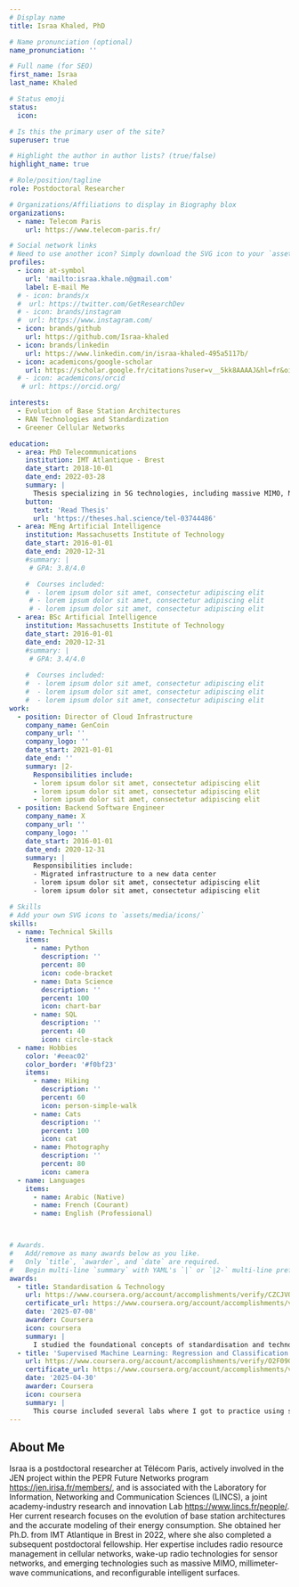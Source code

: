 ```yaml
---
# Display name
title: Israa Khaled, PhD

# Name pronunciation (optional)
name_pronunciation: ''

# Full name (for SEO)
first_name: Israa
last_name: Khaled

# Status emoji
status:
  icon: 

# Is this the primary user of the site?
superuser: true

# Highlight the author in author lists? (true/false)
highlight_name: true

# Role/position/tagline
role: Postdoctoral Researcher

# Organizations/Affiliations to display in Biography blox
organizations:
  - name: Telecom Paris
    url: https://www.telecom-paris.fr/

# Social network links
# Need to use another icon? Simply download the SVG icon to your `assets/media/icons/` folder.
profiles:
  - icon: at-symbol
    url: 'mailto:israa.khale.n@gmail.com'
    label: E-mail Me
  # - icon: brands/x
  #  url: https://twitter.com/GetResearchDev
  # - icon: brands/instagram
  #  url: https://www.instagram.com/
  - icon: brands/github
    url: https://github.com/Israa-khaled
  - icon: brands/linkedin
    url: https://www.linkedin.com/in/israa-khaled-495a5117b/
  - icon: academicons/google-scholar
    url: https://scholar.google.fr/citations?user=v__5kk8AAAAJ&hl=fr&oi=ao
  # - icon: academicons/orcid
   # url: https://orcid.org/

interests:
  - Evolution of Base Station Architectures
  - RAN Technologies and Standardization
  - Greener Cellular Networks

education:
  - area: PhD Telecommunications
    institution: IMT Atlantique - Brest
    date_start: 2018-10-01
    date_end: 2022-03-28
    summary: |
      Thesis specializing in 5G technologies, including massive MIMO, NOMA, and mmWave bands. Focused on developing schemes with partial channel knowledge, particularly angular information. Supervised by Dr. HDR Charlotte Langlais and Dr. Ammar El Falou. Presented papers at 5 conferences with the contributions being published in 2 IEEE journals.
    button:
      text: 'Read Thesis'
      url: 'https://theses.hal.science/tel-03744486'
  - area: MEng Artificial Intelligence
    institution: Massachusetts Institute of Technology
    date_start: 2016-01-01
    date_end: 2020-12-31
    #summary: |
     # GPA: 3.8/4.0

    #  Courses included:
    #  - lorem ipsum dolor sit amet, consectetur adipiscing elit
     # - lorem ipsum dolor sit amet, consectetur adipiscing elit
     # - lorem ipsum dolor sit amet, consectetur adipiscing elit
  - area: BSc Artificial Intelligence
    institution: Massachusetts Institute of Technology
    date_start: 2016-01-01
    date_end: 2020-12-31
    #summary: |
     # GPA: 3.4/4.0
      
    #  Courses included:
    #  - lorem ipsum dolor sit amet, consectetur adipiscing elit
    #  - lorem ipsum dolor sit amet, consectetur adipiscing elit
    #  - lorem ipsum dolor sit amet, consectetur adipiscing elit
work:
  - position: Director of Cloud Infrastructure
    company_name: GenCoin
    company_url: ''
    company_logo: ''
    date_start: 2021-01-01
    date_end: ''
    summary: |2-
      Responsibilities include:
      - lorem ipsum dolor sit amet, consectetur adipiscing elit
      - lorem ipsum dolor sit amet, consectetur adipiscing elit
      - lorem ipsum dolor sit amet, consectetur adipiscing elit
  - position: Backend Software Engineer
    company_name: X
    company_url: ''
    company_logo: ''
    date_start: 2016-01-01
    date_end: 2020-12-31
    summary: |
      Responsibilities include:
      - Migrated infrastructure to a new data center
      - lorem ipsum dolor sit amet, consectetur adipiscing elit
      - lorem ipsum dolor sit amet, consectetur adipiscing elit

# Skills
# Add your own SVG icons to `assets/media/icons/`
skills:
  - name: Technical Skills
    items:
      - name: Python
        description: ''
        percent: 80
        icon: code-bracket
      - name: Data Science
        description: ''
        percent: 100
        icon: chart-bar
      - name: SQL
        description: ''
        percent: 40
        icon: circle-stack
  - name: Hobbies
    color: '#eeac02'
    color_border: '#f0bf23'
    items:
      - name: Hiking
        description: ''
        percent: 60
        icon: person-simple-walk
      - name: Cats
        description: ''
        percent: 100
        icon: cat
      - name: Photography
        description: ''
        percent: 80
        icon: camera
  - name: Languages
    items:
      - name: Arabic (Native)
      - name: French (Courant)
      - name: English (Professional)



# Awards.
#   Add/remove as many awards below as you like.
#   Only `title`, `awarder`, and `date` are required.
#   Begin multi-line `summary` with YAML's `|` or `|2-` multi-line prefix and indent 2 spaces below.
awards:
  - title: Standardisation & Technology
    url: https://www.coursera.org/account/accomplishments/verify/CZCJVQHT3JHX
    certificate_url: https://www.coursera.org/account/accomplishments/verify/CZCJVQHT3JHX
    date: '2025-07-08'
    awarder: Coursera
    icon: coursera
    summary: |
      I studied the foundational concepts of standardisation and technology. By the end of the course, I was familiar with the significant roles of key organizations like 3GPP, ETSI, and ITU, understanding the differences between them and how they work to ensure that innovation remains consistent, interoperable, and scalable across vendors and countries—avoiding fragmentation and unpredictability.
  - title: 'Supervised Machine Learning: Regression and Classification'
    url: https://www.coursera.org/account/accomplishments/verify/O2F09GCZLA80
    certificate_url: https://www.coursera.org/account/accomplishments/verify/O2F09GCZLA80 
    date: '2025-04-30'
    awarder: Coursera
    icon: coursera
    summary: |
      This course included several labs where I got to practice using supervised machine learning. I already knew the basics, but the course helped me focus on how to use it better and how to build projects using tools like TensorFlow and SymPy.
---
```


## About Me

Israa is a postdoctoral researcher at Télécom Paris, actively involved in the JEN project within the PEPR Future Networks program https://jen.irisa.fr/members/, and is associated with the Laboratory for Information, Networking and Communication Sciences (LINCS), a joint academy-industry research and innovation Lab https://www.lincs.fr/people/. Her current research focuses on the evolution of base station architectures and the accurate modeling of their energy consumption. She obtained her Ph.D. from IMT Atlantique in Brest in 2022, where she also completed a subsequent postdoctoral fellowship. Her expertise includes radio resource management in cellular networks, wake-up radio technologies for sensor networks, and emerging technologies such as massive MIMO, millimeter-wave communications, and reconfigurable intelligent surfaces. 